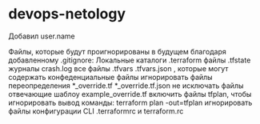# devops-netology
Добавил user.name

Файлы, которые будут проигнорированы в будущем благодаря добавленному .gitignore:
Локальные каталоги .terraform
файлы .tfstate
журналы crash.log
все файлы .tfvars .tfvars.json , которые могут содержать конфеденциальные файлы
игнорировать файлы переопределения *_override.tf  *_override.tf.json
не исключать файлы отвечающие шаблоу example_override.tf
включить файлы tfplan, чтобы игнорировать вывод команды: terraform plan -out=tfplan
игнорировать файлы конфигурации CLI .terraformrc и terraform.rc

